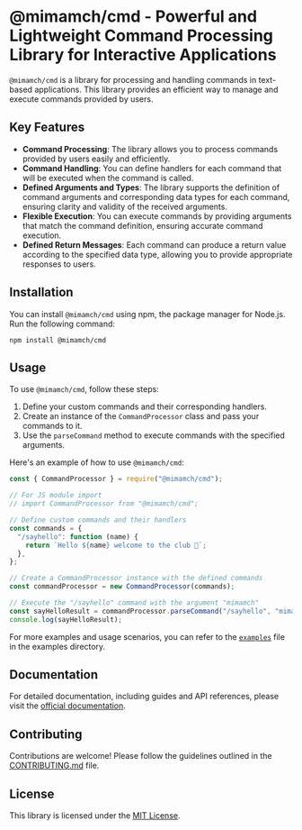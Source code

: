 # @mimamch/cmd - Powerful and Lightweight Command Processing Library for Interactive Applications

`@mimamch/cmd` is a library for processing and handling commands in text-based applications. This library provides an efficient way to manage and execute commands provided by users.

## Key Features

- **Command Processing**: The library allows you to process commands provided by users easily and efficiently.
- **Command Handling**: You can define handlers for each command that will be executed when the command is called.
- **Defined Arguments and Types**: The library supports the definition of command arguments and corresponding data types for each command, ensuring clarity and validity of the received arguments.
- **Flexible Execution**: You can execute commands by providing arguments that match the command definition, ensuring accurate command execution.
- **Defined Return Messages**: Each command can produce a return value according to the specified data type, allowing you to provide appropriate responses to users.

## Installation

You can install `@mimamch/cmd` using npm, the package manager for Node.js. Run the following command:

```
npm install @mimamch/cmd
```

## Usage

To use `@mimamch/cmd`, follow these steps:

1. Define your custom commands and their corresponding handlers.
2. Create an instance of the `CommandProcessor` class and pass your commands to it.
3. Use the `parseCommand` method to execute commands with the specified arguments.

Here's an example of how to use `@mimamch/cmd`:

```javascript
const { CommandProcessor } = require("@mimamch/cmd");

// For JS module import
// import CommandProcessor from "@mimamch/cmd";

// Define custom commands and their handlers
const commands = {
  "/sayhello": function (name) {
    return `Hello ${name} welcome to the club 🥳`;
  },
};

// Create a CommandProcessor instance with the defined commands
const commandProcessor = new CommandProcessor(commands);

// Execute the "/sayhello" command with the argument "mimamch"
const sayHelloResult = commandProcessor.parseCommand("/sayhello", "mimamch");
console.log(sayHelloResult);
```

For more examples and usage scenarios, you can refer to the [`examples`](examples/javascript) file in the examples directory.

## Documentation

For detailed documentation, including guides and API references, please visit the [official documentation](https://github.com/mimamch/cmd).

## Contributing

Contributions are welcome! Please follow the guidelines outlined in the [CONTRIBUTING.md](https://github.com/mimamch/cmd/blob/main/CONTRIBUTING.md) file.

## License

This library is licensed under the [MIT License](https://github.com/mimamch/cmd/blob/main/LICENSE).
